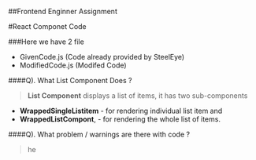 ##Frontend Enginner Assignment 

#React Componet Code

###Here we have 2 file 
- GivenCode.js (Code already provided by SteelEye)
- ModifiedCode.js (Modifed Code)

####Q). What List Component Does ?

> **List Component** displays a list of items, it has two sub-components 
- **WrappedSingleListitem** - for rendering individual list item and 
- **WrappedListCompont**, - for rendering the whole list of items.

####Q). What problem / warnings are there with code ?

>he